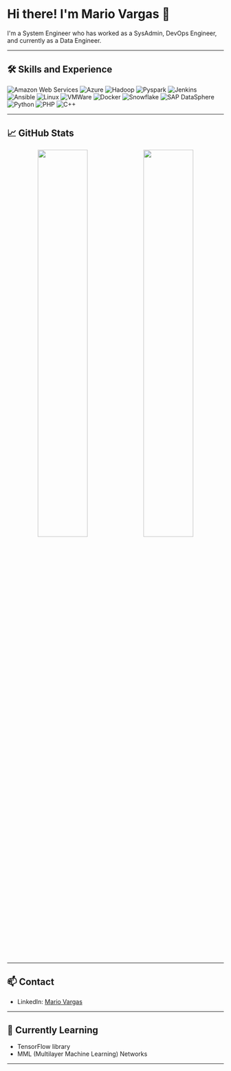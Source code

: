 # Hi there! I'm Mario Vargas 👋

I'm a System Engineer who has worked as a SysAdmin, DevOps Engineer, and currently as a Data Engineer.

---

## 🛠️ Skills and Experience

![Amazon Web Services](https://img.shields.io/badge/-Amazon%20Web%20Services-05122A?style=flat&logo=amazonaws) ![Azure](https://img.shields.io/badge/-Azure-05122A?style=flat&logo=microsoft-azure) ![Hadoop](https://img.shields.io/badge/-Hadoop-05122A?style=flat&logo=apache-hadoop) ![Pyspark](https://img.shields.io/badge/-Pyspark-05122A?style=flat&logo=apache-spark) ![Jenkins](https://img.shields.io/badge/-Jenkins-05122A?style=flat&logo=jenkins) ![Ansible](https://img.shields.io/badge/-Ansible-05122A?style=flat&logo=ansible) ![Linux](https://img.shields.io/badge/-Linux-05122A?style=flat&logo=linux) ![VMWare](https://img.shields.io/badge/-VMWare-05122A?style=flat&logo=vmware) ![Docker](https://img.shields.io/badge/-Docker-05122A?style=flat&logo=docker) ![Snowflake](https://img.shields.io/badge/-Snowflake-05122A?style=flat&logo=snowflake) ![SAP DataSphere](https://img.shields.io/badge/-SAP%20DataSphere-05122A?style=flat&logo=sap) ![Python](https://img.shields.io/badge/-Python-05122A?style=flat&logo=python) ![PHP](https://img.shields.io/badge/-PHP-05122A?style=flat&logo=php) ![C++](https://img.shields.io/badge/-C++-05122A?style=flat&logo=c%2b%2b)

---

## 📈 GitHub Stats

<p align="center">
  <img width="48%" src="https://github-readme-stats.vercel.app/api?username=Mariox09mx&show_icons=true&theme=tokyonight" />
  <img width="48%" src="https://github-readme-streak-stats.herokuapp.com/?user=Mariox09mx&theme=tokyonight" />
</p>

---

## 📫 Contact

- LinkedIn: [Mario Vargas](https://www.linkedin.com/in/mvargasc/)

---

## 🌱 Currently Learning

- TensorFlow library
- MML (Multilayer Machine Learning) Networks

---
